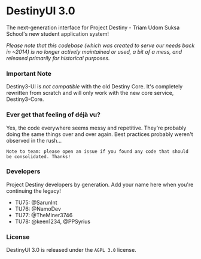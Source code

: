 # DestinyUI 3.0
The next-generation interface for Project Destiny - Triam Udom Suksa School's new student application system!

*Please note that this codebase (which was created to serve our needs back in ~2014) is no longer actively maintained or used, a bit of a mess, and released primarily for historical purposes.*

### Important Note
Destiny3-UI is *not compatible* with the old Destiny Core. It's completely rewritten from scratch and will only work with the new core service, Destiny3-Core.

### Ever get that feeling of déjà vu?
Yes, the code everywhere seems messy and repetitive. They're probably doing the same things over and over again. Best practices probably weren't observed in the rush...

`Note to team: please open an issue if you found any code that should be consolidated. Thanks!`

### Developers
Project Destiny developers by generation. Add your name here when you're continuing the legacy!
* TU75: @SarunInt
* TU76: @NamoDev
* TU77: @TheMiner3746
* TU78: @keen1234, @PPSyrius

### License
DestinyUI 3.0 is released under the `AGPL 3.0` license.
